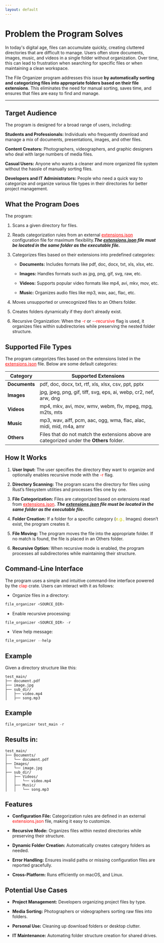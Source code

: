 ```yaml
---
layout: default
---
```


# Problem the Program Solves

In today's digital age, files can accumulate quickly, creating cluttered directories that are difficult to manage. Users often store documents, images, music, and videos in a single folder without organization. Over time, this can lead to frustration when searching for specific files or when maintaining a clean workspace.

The File Organizer program addresses this issue **by automatically sorting and categorizing files into appropriate folders based on their file extensions**. This eliminates the need for manual sorting, saves time, and ensures that files are easy to find and manage.

* * *

## Target Audience

The program is designed for a broad range of users, including:

**Students and Professionals:** Individuals who frequently download and manage a mix of documents, presentations, images, and other files.

**Content Creators:** Photographers, videographers, and graphic designers who deal with large numbers of media files.

**Casual Users:** Anyone who wants a cleaner and more organized file system without the hassle of manually sorting files.

**Developers and IT Administrators:** People who need a quick way to categorize and organize various file types in their directories for better project management.

## What the Program Does

The program:

1. Scans a given directory for files.

2. Reads categorization rules from an external <a  href= "https://drive.usercontent.google.com/uc?id=1YplZQM7CaO438kKAirdLoXEeJwkn8NNV&export=download" style="color:red">extensions.json</a> configuration file for maximum flexibility.<i><strong>The <u>extensions.json</u> file must be located in the same folder as the executable file.</i></strong></i>

3. Categorizes files based on their extensions into predefined categories:

    * **Documents:** Includes formats like pdf, doc, docx, txt, xls, xlsx, etc.

    * **Images:** Handles formats such as jpg, png, gif, svg, raw, etc.

    * **Videos:** Supports popular video formats like mp4, avi, mkv, mov, etc.

    * **Music:** Organizes audio files like mp3, wav, aac, flac, etc.

4. Moves unsupported or unrecognized files to an Others folder.

5. Creates folders dynamically if they don’t already exist.

6. Recursive Organization: When the <span style="color:red">-r</span> or <span style="color:red">--recursive</span> flag is used, it organizes files within subdirectories while preserving the nested folder structure.


## Supported File Types

The program categorizes files based on the extensions listed in the <a  href= "https://drive.usercontent.google.com/uc?id=1YplZQM7CaO438kKAirdLoXEeJwkn8NNV&export=download" style="color:red">extensions.json</a> file. Below are some default categories:

| **Category**   | **Supported Extensions**                                                                                                    |
|-----------------|---------------------------------------------------------------------------------------------------------------------------|
| **Documents**   | pdf, doc, docx, txt, rtf, xls, xlsx, csv, ppt, pptx                                                                       |
| **Images**      | jpg, jpeg, png, gif, tiff, svg, eps, ai, webp, cr2, nef, arw, dng                                                         |
| **Videos**      | mp4, mkv, avi, mov, wmv, webm, flv, mpeg, mpg, m2ts, mts                                                                  |
| **Music**       | mp3, wav, aiff, pcm, aac, ogg, wma, flac, alac, midi, mid, m4a, amr                                                       |
| **Others**      | Files that do not match the extensions above are categorized under the **Others** folder.                                |

## How It Works

1. **User Input:** The user specifies the directory they want to organize and optionally enables recursive mode with the <span style="color:red">-r</span> flag.

1. **Directory Scanning:** The program scans the directory for files using Rust’s filesystem utilities and processes files one by one.

1. **File Categorization:** Files are categorized based on extensions read from <a  href= "https://drive.usercontent.google.com/uc?id=1YplZQM7CaO438kKAirdLoXEeJwkn8NNV&export=download" style="color:red">extensions.json</a>. <i><strong>The <u>extensions.json</u> file must be located in the same folder as the executable file.</i></strong></i>

1. **Folder Creation:** If a folder for a specific category (<span style="color:#cccc00">e.g.,</span> Images) doesn’t exist, the program creates it.

1. **File Moving:** The program moves the file into the appropriate folder. If no match is found, the file is placed in an Others folder.

1. **Recursive Option:** When recursive mode is enabled, the program processes all subdirectories while maintaining their structure.

## Command-Line Interface

The program uses a simple and intuitive command-line interface powered by the <span style="color:red">clap</span> crate. Users can interact with it as follows:

* Organize files in a directory:
 ```rust
file_organizer <SOURCE_DIR>
```

* Enable recursive processing:
```rust
file_organizer <SOURCE_DIR> -r
```

* View help message:
```rust
file_organizer --help
```

## Example
Given a directory structure like this:

```
test_main/
├── document.pdf
├── image.jpg
├── sub_dir/
│   ├── video.mp4
│   ├── song.mp3
```

## Example
```rust
file_organizer test_main -r
```

## Results in:

```
test_main/
├── Documents/
│   └── document.pdf
├── Images/
│   └── image.jpg
├── sub_dir/
│   ├── Videos/
│   │   └── video.mp4
│   ├── Music/
│   │   └── song.mp3
```

## Features

* **Configuration File:** Categorization rules are defined in an external <span style="color:red">extensions.json</span> file, making it easy to customize.

* **Recursive Mode:** Organizes files within nested directories while preserving their structure.

* **Dynamic Folder Creation:** Automatically creates category folders as needed.

* **Error Handling:** Ensures invalid paths or missing configuration files are reported gracefully.

* **Cross-Platform:** Runs efficiently on  macOS, and Linux.


## Potential Use Cases

* **Project Management:** Developers organizing project files by type.

* **Media Sorting:** Photographers or videographers sorting raw files into folders.

* **Personal Use:** Cleaning up download folders or desktop clutter.

* **IT Maintenance:** Automating folder structure creation for shared drives.

<!-- ![Octocat](https://github.githubassets.com/images/icons/emoji/octocat.png) -->

